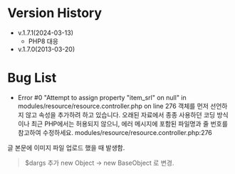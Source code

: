 # Version History
- v.1.7.1(2024-03-13)
  - PHP8 대응
- v.1.7.0(2013-03-20)

# Bug List
- Error #0 "Attempt to assign property "item_srl" on null" in modules/resource/resource.controller.php on line 276
  객체를 먼저 선언하지 않고 속성을 추가하려 하고 있습니다. 오래된 자료에서 종종 사용하던 코딩 방식이나 최근 PHP에서는 허용되지 않으니, 에러 메시지에 포함된 파일명과 줄 번호를 참고하여 수정하세요.
  modules/resource/resource.controller.php:276

글 본문에 이미지 파일 업로드 했을 때 발생함.
> $dargs 추가
> new Object -> new BaseObject 로 변경.